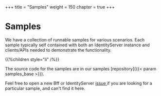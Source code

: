 +++
title = "Samples"
weight = 150
chapter = true
+++

# Samples

We have a collection of runnable samples for various scenarios. Each sample typically self contained with both an IdentityServer instance and
clients/APIs needed to demonstrate the functionality.

{{%children style="li" /%}}

The source code for the samples are in our samples [repository]({{< param samples_base >}}).

Feel free to open a new Bff or IdentityServer [issue ](https://github.com/DuendeSoftware/Support/issues/new/choose) if you are looking for a particular sample, and can't find it here.


